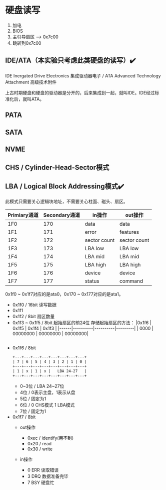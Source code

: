# 硬盘读写

1. 加电
2. BIOS
3. 主引导扇区 --> 0x7c00
4. 跳转到0x7c00

## IDE/ATA（本实验只考虑此类硬盘的读写）✔️

IDE Inergated Drive Electronics 集成驱动器电子 / ATA Advanced Technology Attachment 高级技术附件

上古时期硬盘和硬盘的驱动器是分开的，后来集成到一起，就叫IDE。IDE经过标准化后，就叫ATA。

## PATA

## SATA

## NVME

## CHS / Cylinder-Head-Sector模式

## LBA / Logical Block Addressing模式✔️

此模式只需要关心逻辑块地址，不需要关心柱面、磁头、扇区。

Primiary通道 | Secondary通道 | in操作       | out操作
------------ | ------------ | ------------ | --------------
1F0          | 170          | data         | data
1F1          | 171          | error        | features
1F2          | 172          | sector count | sector count
1F3          | 173          | LBA low      | LBA low
1F4          | 174          | LBA mid      | LBA mid
1F5          | 175          | LBA high     | LBA high
1F6          | 176          | device       | device
1F7          | 177          | status       | command

0x1f0 ~ 0x1f7对应的是ata0，0x170 ~ 0x177对应的是ata1。

- 0x1f0 / 16bit 读写数据
- 0x1f1
- 0x1f2 / 8bit  扇区数量
- 0x1f3 ~ 0x1f5 / 8bit 起始扇区的前24位
    存储起始扇区的方法：
    |0x1f6 | 0x1f5    | 0x1f4    | 0x1f3   | 
    |------|----------|----------|---------|
    | 0000 | 00000000 | 00000000 | 00000000|
    ```
- 0x1f6 / 8bit 
    ```txt
    +---+---+---+---+---+---+---+---+
    | 7 | 6 | 5 | 4 | 3 | 2 | 1 | 0 |
    +---+---+---+---+---+---+---+---+
    | 1 | x | 1 | x |   LBA 24-27   |
    +---+---+---+---+---+---+---+---+
    ```
    - 0~3位 / LBA 24~27位
    - 4位 / 0表示主盘，1表示从盘
    - 5位 / 固定为1
    - 6位 / 0 CHS模式 1 LBA模式
    - 7位 / 固定为1
- 0x1f7 / 8bit
    - out操作
        - 0xec / identify(用不到)
        - 0x20 / read
        - 0x30 / write

    - in操作
        - 0 ERR 读取错误
        - 3 DRQ 数据准备完毕
        - 7 BSY 硬盘忙

